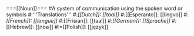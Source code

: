 ===[[Noun]]===
#A system of communication using the spoken word or symbols
#:'''Translations'''
#:*[[Dutch]]: [[taal]]
#:*[[Esperanto]]: [[lingvo]]
#:*[[French]]: [[langue]]
#:*[[Frisian]]: [[taal]]
#:*[[German]]: [[Sprache]]
#:*[[Hebrew]]: [[שפה]]
#:*[[Polish]]: [[język]]